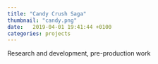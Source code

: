 ```yaml
---
title: "Candy Crush Saga"
thumbnail: "candy.png" 
date:   2019-04-01 19:41:44 +0100
categories: projects
---
```

Research and development, pre-production work <br>
<!-- <br>
<br>
July 2019 - on going<br>
<strong>Technologies:</strong> C++ -->